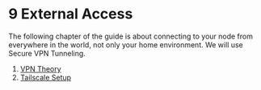 # 9 External Access

The following chapter of the guide is about connecting to your node from everywhere in the world, not only your home environment. We will use Secure VPN Tunneling.

1. [VPN Theory](./1-vpn-theory.md)
2. [Tailscale Setup](./2-tailscale-setup.md)
